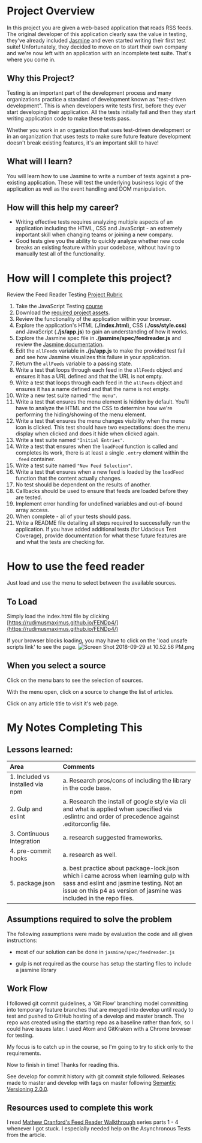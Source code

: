 # Project Overview

In this project you are given a web-based application that reads RSS feeds. The original developer of this application clearly saw the value in testing, they've already included [Jasmine](http://jasmine.github.io/) and even started writing their first test suite! Unfortunately, they decided to move on to start their own company and we're now left with an application with an incomplete test suite. That's where you come in.


## Why this Project?

Testing is an important part of the development process and many organizations practice a standard of development known as "test-driven development". This is when developers write tests first, before they ever start developing their application. All the tests initially fail and then they start writing application code to make these tests pass.

Whether you work in an organization that uses test-driven development or in an organization that uses tests to make sure future feature development doesn't break existing features, it's an important skill to have!


## What will I learn?

You will learn how to use Jasmine to write a number of tests against a pre-existing application. These will test the underlying business logic of the application as well as the event handling and DOM manipulation.


## How will this help my career?

* Writing effective tests requires analyzing multiple aspects of an application including the HTML, CSS and JavaScript - an extremely important skill when changing teams or joining a new company.
* Good tests give you the ability to quickly analyze whether new code breaks an existing feature within your codebase, without having to manually test all of the functionality.


# How will I complete this project?

Review the Feed Reader Testing [Project Rubric](https://review.udacity.com/#!/projects/3442558598/rubric)

1. Take the JavaScript Testing [course](https://www.udacity.com/course/ud549)
2. Download the [required project assets](http://github.com/udacity/frontend-nanodegree-feedreader).
3. Review the functionality of the application within your browser.
4. Explore the application's HTML (**./index.html**), CSS (**./css/style.css**) and JavaScript (**./js/app.js**) to gain an understanding of how it works.
5. Explore the Jasmine spec file in **./jasmine/spec/feedreader.js** and review the [Jasmine documentation](http://jasmine.github.io).
6. Edit the `allFeeds` variable in **./js/app.js** to make the provided test fail and see how Jasmine visualizes this failure in your application.
7. Return the `allFeeds` variable to a passing state.
8. Write a test that loops through each feed in the `allFeeds` object and ensures it has a URL defined and that the URL is not empty.
9. Write a test that loops through each feed in the `allFeeds` object and ensures it has a name defined and that the name is not empty.
10. Write a new test suite named `"The menu"`.
11. Write a test that ensures the menu element is hidden by default. You'll have to analyze the HTML and the CSS to determine how we're performing the hiding/showing of the menu element.
12. Write a test that ensures the menu changes visibility when the menu icon is clicked. This test should have two expectations: does the menu display when clicked and does it hide when clicked again.
13. Write a test suite named `"Initial Entries"`.
14. Write a test that ensures when the `loadFeed` function is called and completes its work, there is at least a single `.entry` element within the `.feed` container.
15. Write a test suite named `"New Feed Selection"`.
16. Write a test that ensures when a new feed is loaded by the `loadFeed` function that the content actually changes.
17. No test should be dependent on the results of another.
18. Callbacks should be used to ensure that feeds are loaded before they are tested.
19. Implement error handling for undefined variables and out-of-bound array access.
20. When complete - all of your tests should pass. 
21. Write a README file detailing all steps required to successfully run the application. If you have added additional tests (for Udacious Test Coverage),  provide documentation for what these future features are and what the tests are checking for.

# How to use the feed reader
Just load and use the menu to select between the available sources.

## To Load
Simply load the index.html file by clicking [https://rudimusmaximus.github.io/FENDp4/](https://rudimusmaximus.github.io/FENDp4/)

If your browser blocks loading, you may have to click on the 'load unsafe scripts link' to see the page.
![Screen Shot 2018-09-29 at 10.52.56 PM.png](https://images.zenhubusercontent.com/59518c8261b4ca3b0a726039/3a6586d2-3d61-4cc2-a793-e55cf692e322)

## When you select a source

Click on the menu bars to see the selection of sources.

With the menu open, click on a source to change the list of articles.

Click on any article title to visit it's web page.

# My Notes Completing This

## Lessons learned:  

| Area | Comments |
| :--- | :--- |
| 1. Included vs installed via npm | a. Research pros/cons of including the library in the code base. |
| 2. Gulp and eslint | a. Research the install of google style via cli and what is applied when specified via .eslintrc and order of precedence against .editorconfig file. |
| 3. Continuous Integration | a. research suggested frameworks. |
| 4. pre-commit hooks | a. research as well. |
| 5. package.json | a. best practice about package-lock.json which i came across when learning gulp with sass and eslint and jasmine testing. Not an issue on this p4 as version of jasmine was included in the repo files. |

## Assumptions required to solve the problem
The following assumptions were made by evaluation the code and all given
instructions:

 - most of our solution can be done in `jasmine/spec/feedreader.js`

 - gulp is not required as the course has setup the starting files to include a
 jasmine library
 
 
## Work Flow
I followed git commit guidelines, a 'Git Flow' branching model committing into temporary feature branches that are merged into develop until ready to test and pushed to GitHub hosting of a develop and master branch. 
The repo was created using the starting repo as a baseline rather than fork, so I could have issues later. I used Atom and GitKraken with a Chrome browser for testing.

My focus is to catch up in the course, so I'm going to try to stick only to the requirements.

Now to finish in time! Thanks for reading this.

See develop for commit history with git commit style followed. Releases made to master and develop with tags on master following [Semantic Versioning 2.0.0](https://semver.org/).

## Resources used to complete this work
I read [Mathew Cranford's Feed Reader  Walkthrough](https://matthewcranford.com/feed-reader-walkthrough-part-1-starter-code/) series parts 1 - 4 whenever I got stuck.
I especially needed help on the Asynchronous Tests from the article.
